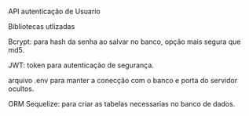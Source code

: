 API autenticação de Usuario

Bibliotecas utlizadas 

Bcrypt: para hash da senha ao salvar no banco, opção mais segura que md5.

JWT: token para autenticação de segurança.

arquivo .env para manter a conecção com o banco e porta do servidor ocultos.

ORM Sequelize: para criar as tabelas necessarias no banco de dados.